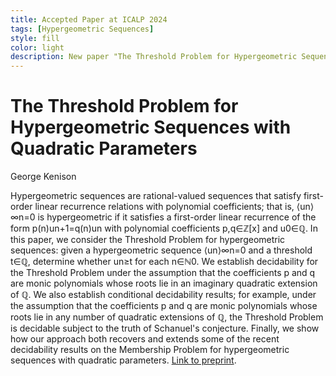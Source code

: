 ```yaml
---
title: Accepted Paper at ICALP 2024
tags: [Hypergeometric Sequences]  
style: fill
color: light
description: New paper "The Threshold Problem for Hypergeometric Sequences with Quadratic Parameters" accepted to the 51st International Colloquium on Automata, Languages, and Programming (ICALP)
---
```


# The Threshold Problem for Hypergeometric Sequences with Quadratic Parameters
George Kenison

Hypergeometric sequences are rational-valued sequences that satisfy first-order linear recurrence relations with polynomial coefficients; that is, ⟨un⟩∞n=0 is hypergeometric if it satisfies a first-order linear recurrence of the form p(n)un+1=q(n)un with polynomial coefficients p,q∈ℤ[x] and u0∈ℚ. In this paper, we consider the Threshold Problem for hypergeometric sequences: given a hypergeometric sequence ⟨un⟩∞n=0 and a threshold t∈ℚ, determine whether un≥t for each n∈ℕ0. We establish decidability for the Threshold Problem under the assumption that the coefficients p and q are monic polynomials whose roots lie in an imaginary quadratic extension of ℚ. We also establish conditional decidability results; for example, under the assumption that the coefficients p and q are monic polynomials whose roots lie in any number of quadratic extensions of ℚ, the Threshold Problem is decidable subject to the truth of Schanuel's conjecture. Finally, we show how our approach both recovers and extends some of the recent decidability results on the Membership Problem for hypergeometric sequences with quadratic parameters.
[Link to preprint](https://arxiv.org/abs/2211.02447).